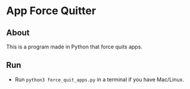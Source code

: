 # App Force Quitter

## About
This is a program made in Python that force quits apps.

## Run

- Run `python3 force_quit_apps.py` in a terminal if you have Mac/Linux.
